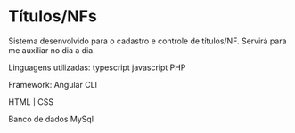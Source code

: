 # Títulos/NFs
Sistema desenvolvido para o cadastro e controle de títulos/NF. Servirá para me auxiliar no dia a dia.

Linguagens utilizadas:
typescript
javascript
PHP

Framework:
Angular CLI

HTML | CSS

Banco de dados MySql
